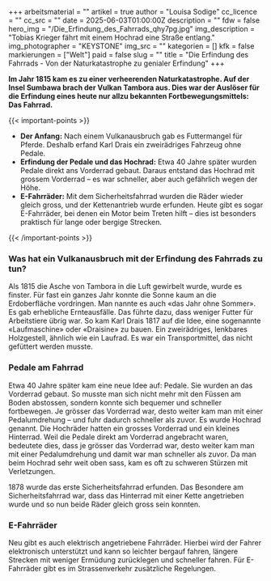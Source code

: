 +++
arbeitsmaterial = ""
artikel = true
author = "Louisa Sodige"
cc_licence = ""
cc_src = ""
date = 2025-06-03T01:00:00Z
description = ""
fdw = false
hero_img = "/Die_Erfindung_des_Fahrrads_qhy7pg.jpg"
img_description = "Tobias Krieger fährt mit einem Hochrad eine Straße entlang."
img_photographer = "KEYSTONE"
img_src = ""
kategorien = []
kfk = false
markierungen = ["Welt"]
paid = false
slug = ""
title = "Die Erfindung des Fahrrads - Von der Naturkatastrophe zu genialer Erfindung"
+++

**Im Jahr 1815 kam es zu einer verheerenden Naturkatastrophe. Auf der Insel Sumbawa brach der Vulkan Tambora aus. Dies war der Auslöser für die Erfindung eines heute nur allzu bekannten Fortbewegungsmittels: Das Fahrrad.**

{{< important-points >}}

<ul>

<li><strong>Der Anfang:</strong> Nach einem Vulkanausbruch gab es Futtermangel für Pferde. Deshalb erfand Karl Drais ein zweirädriges Fahrzeug ohne Pedale.
</li>

<li><strong>Erfindung der Pedale und das Hochrad:</strong> Etwa 40 Jahre später wurden Pedale direkt ans Vorderrad gebaut. Daraus entstand das Hochrad mit grossem Vorderrad – es war schneller, aber auch gefährlich wegen der Höhe.
</li>

<li><strong>E-Fahrräder:</strong> Mit dem Sicherheitsfahrrad wurden die Räder wieder gleich gross, und der Kettenantrieb wurde erfunden. Heute gibt es sogar E-Fahrräder, bei denen ein Motor beim Treten hilft – dies ist besonders praktisch für lange oder bergige Strecken.
</li>

</ul>

{{< /important-points >}}

### Was hat ein Vulkanausbruch mit der Erfindung des Fahrrads zu tun?

Als 1815 die Asche von Tambora in die Luft gewirbelt wurde, wurde es finster. Für fast ein ganzes Jahr konnte die Sonne kaum an die Erdoberfläche vordringen. Man nannte es auch «das Jahr ohne Sommer». Es gab erhebliche Ernteausfälle. Das führte dazu, dass weniger Futter für Arbeitstiere übrig war. So kam Karl Drais 1817 auf die Idee, eine sogenannte «Laufmaschine» oder «Draisine» zu bauen. Ein zweirädriges, lenkbares Holzgestell, ähnlich wie ein Laufrad. Es war ein Transportmittel, das nicht gefüttert werden musste. 

### Pedale am Fahrrad

Etwa 40 Jahre später kam eine neue Idee auf: Pedale. Sie wurden an das Vorderrad gebaut. So musste man sich nicht mehr mit den Füssen am Boden abstossen, sondern konnte sich bequemer und schneller fortbewegen. Je grösser das Vorderrad war, desto weiter kam man mit einer Pedalumdrehung – und fuhr dadurch schneller als zuvor. Es wurde Hochrad genannt. Die Hochräder hatten ein grosses Vorderrad und ein kleines Hinterrad. Weil die Pedale direkt am Vorderrad angebracht waren, bedeutete dies, dass je grösser das Vorderrad war, desto weiter kam man mit einer Pedalumdrehung und damit war man schneller  als zuvor. Da man beim Hochrad sehr weit oben sass, kam es oft zu schweren Stürzen mit Verletzungen.

1878 wurde das erste Sicherheitsfahrrad erfunden. Das Besondere am Sicherheitsfahrrad war, dass das Hinterrad mit einer Kette angetrieben wurde und so nun beide Räder gleich gross sein konnten.

### E-Fahrräder

Neu gibt es auch elektrisch angetriebene Fahrräder. Hierbei wird der Fahrer elektronisch unterstützt und kann so leichter bergauf fahren, längere Strecken mit weniger Ermüdung zurücklegen und schneller fahren. Für E-Fahrräder gibt es im Strassenverkehr zusätzliche Regelungen.